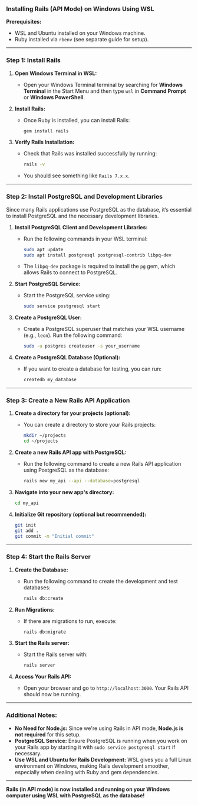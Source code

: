 ### **Installing Rails (API Mode) on Windows Using WSL**

**Prerequisites:**

- WSL and Ubuntu installed on your Windows machine.
- Ruby installed via `rbenv` (see separate guide for setup).

---

### **Step 1: Install Rails**

1. **Open Windows Terminal in WSL:**
   - Open your Windows Terminal terminal by searching for **Windows Terminal** in the Start Menu and then type `wsl` in **Command Prompt** or **Windows PowerShell**.

2. **Install Rails:**
   - Once Ruby is installed, you can install Rails:
     ```bash
     gem install rails
     ```

3. **Verify Rails Installation:**
   - Check that Rails was installed successfully by running:
     ```bash
     rails -v
     ```
   - You should see something like `Rails 7.x.x`.

---

### **Step 2: Install PostgreSQL and Development Libraries**

Since many Rails applications use PostgreSQL as the database, it’s essential to install PostgreSQL and the necessary development libraries.

1. **Install PostgreSQL Client and Development Libraries:**
   - Run the following commands in your WSL terminal:
     ```bash
     sudo apt update
     sudo apt install postgresql postgresql-contrib libpq-dev
     ```

   - The `libpq-dev` package is required to install the `pg` gem, which allows Rails to connect to PostgreSQL.

2. **Start PostgreSQL Service:**
   - Start the PostgreSQL service using:
     ```bash
     sudo service postgresql start
     ```

3. **Create a PostgreSQL User:**
   - Create a PostgreSQL superuser that matches your WSL username (e.g., `leon`). Run the following command:
     ```bash
     sudo -u postgres createuser -s your_username
     ```

4. **Create a PostgreSQL Database (Optional):**
   - If you want to create a database for testing, you can run:
     ```bash
     createdb my_database
     ```

---

### **Step 3: Create a New Rails API Application**

1. **Create a directory for your projects (optional):**
   - You can create a directory to store your Rails projects:
     ```bash
     mkdir ~/projects
     cd ~/projects
     ```

2. **Create a new Rails API app with PostgreSQL:**
   - Run the following command to create a new Rails API application using PostgreSQL as the database:
     ```bash
     rails new my_api --api --database=postgresql
     ```

3. **Navigate into your new app's directory:**
   ```bash
   cd my_api
   ```

4. **Initialize Git repository (optional but recommended):**
   ```bash
   git init
   git add .
   git commit -m "Initial commit"
   ```

---

### **Step 4: Start the Rails Server**

1. **Create the Database:**
   - Run the following command to create the development and test databases:
     ```bash
     rails db:create
     ```

2. **Run Migrations:**
   - If there are migrations to run, execute:
     ```bash
     rails db:migrate
     ```

3. **Start the Rails server:**
   - Start the Rails server with:
     ```bash
     rails server
     ```

4. **Access Your Rails API:**
   - Open your browser and go to `http://localhost:3000`. Your Rails API should now be running.

---

### **Additional Notes:**

- **No Need for Node.js:** Since we're using Rails in API mode, **Node.js is not required** for this setup.
- **PostgreSQL Service:** Ensure PostgreSQL is running when you work on your Rails app by starting it with `sudo service postgresql start` if necessary.
- **Use WSL and Ubuntu for Rails Development:** WSL gives you a full Linux environment on Windows, making Rails development smoother, especially when dealing with Ruby and gem dependencies.

---

**Rails (in API mode) is now installed and running on your Windows computer using WSL with PostgreSQL as the database!**
